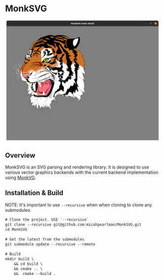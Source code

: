 # MonkSVG

![Tiger](tiger.png)
## Overview

MonkSVG is an SVG parsing and rendering library.  It is designed to use various vector graphics backends with the current backend implementation using [MonkVG](https://github.com/micahpearlman/MonkVG).

## Installation & Build

NOTE: It's important to use `--recursive` when when cloning to clone any submodules.

```
# Clone the project. USE `--recursive`
git clone --recursive git@github.com:micahpearlman/MonkSVG.git
cd MonkSVG

# Get the latest from the submodules
git submodule update --recursive --remote

# Build
mkdir build \
    && cd build \
    && cmake .. \
    &&  cmake --build . 

```
